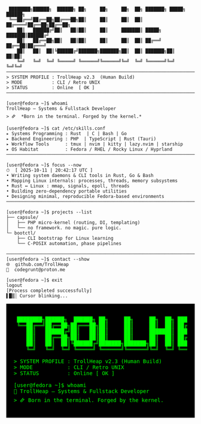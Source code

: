 ```ansi
 ████████╗██████╗  ██████╗ ██╗     ██╗     ██╗  ██╗ ███████╗ █████╗ ██████╗ 
 ╚══██╔══╝██╔══██╗██╔═══██╗██║     ██║     ██║  ██║ ██╔════╝██╔══██╗██╔══██╗
    ██║   ██████╔╝██║   ██║██║     ██║     ███████║ █████╗  ███████║██████╔╝
    ██║   ██╔══██╗██║   ██║██║     ██║     ██║  ██║ ██╔══╝  ██╔══██║██╔═══╝ 
    ██║   ██║  ██║╚██████╔╝███████╗███████╗██║  ██║ ███████╗██║  ██║██║     
    ╚═╝   ╚═╝  ╚═╝ ╚═════╝ ╚══════╝╚══════╝╚═╝  ╚═╝ ╚══════╝╚═╝  ╚═╝╚═╝
────────────────────────────────────────────────────────────────────────────
> SYSTEM PROFILE : TrollHeap v2.3  (Human Build)
> MODE           : CLI / Retro UNIX
> STATUS         : Online  [ OK ]
────────────────────────────────────────────────────────────────────────────

[user@fedora ~]$ whoami
TrollHeap — Systems & Fullstack Developer  
> 🜸  *Born in the terminal. Forged by the kernel.*

[user@fedora ~]$ cat /etc/skills.conf
▸ Systems Programming : Rust  | C | Bash | Go
▸ Backend Engineering : PHP  | TypeScript | Rust (Tauri)
▸ Workflow Tools      : tmux | nvim | kitty | lazy.nvim | starship
▸ OS Habitat          : Fedora / RHEL / Rocky Linux / Hyprland
────────────────────────────────────────────────────────────────────────────

[user@fedora ~]$ focus --now
⏱  [ 2025-10-11 | 20:42:17 UTC ]
• Writing system daemons & CLI tools in Rust, Go & Bash  
• Mapping Linux internals: processes, threads, memory subsystems  
• Rust ↔ Linux : mmap, signals, epoll, threads  
• Building zero-dependency portable utilities  
• Designing minimal, reproducible Fedora-based environments
────────────────────────────────────────────────────────────────────────────

[user@fedora ~]$ projects --list
├── capsule/
│   ├── PHP micro-kernel (routing, DI, templating)
│   └── no framework. no magic. pure logic.
└─ bootctl/
    ├── CLI bootstrap for Linux learning
    └── C-POSIX automation, phase pipelines

────────────────────────────────────────────────────────────────────────────
[user@fedora ~]$ contact --show
🌐  github.com/TrollHeap  
📧  codegrunt@proton.me  

[user@fedora ~]$ exit
logout
[Process completed successfully]
▌█▒░ Cursor blinking...
```
<div align="left" style="background-color:black;color:#00FF00;padding:20px;font-family:'Courier New',monospace;">

<pre>
 ████████╗██████╗  ██████╗ ██╗     ██╗     ██╗  ██╗ ███████╗ █████╗ ██████╗ 
 ╚══██╔══╝██╔══██╗██╔═══██╗██║     ██║     ██║  ██║ ██╔════╝██╔══██╗██╔══██╗
    ██║   ██████╔╝██║   ██║██║     ██║     ███████║ █████╗  ███████║██████╔╝
    ██║   ██╔══██╗██║   ██║██║     ██║     ██║  ██║ ██╔══╝  ██╔══██║██╔═══╝ 
    ██║   ██║  ██║╚██████╔╝███████╗███████╗██║  ██║ ███████╗██║  ██║██║     
    ╚═╝   ╚═╝  ╚═╝ ╚═════╝ ╚══════╝╚══════╝╚═╝  ╚═╝ ╚══════╝╚═╝  ╚═╝╚═╝

> SYSTEM PROFILE : TrollHeap v2.3 (Human Build)
> MODE           : CLI / Retro UNIX
> STATUS         : Online [ OK ]

[user@fedora ~]$ whoami
🧠 TrollHeap — Systems & Fullstack Developer
> 🜸 Born in the terminal. Forged by the kernel.
</pre>

</div>
